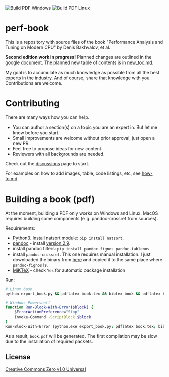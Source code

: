 ![Build PDF Windows](https://github.com/dendibakh/perf-book/actions/workflows/build_pdf.yml/badge.svg) ![Build PDF Linux](https://github.com/dendibakh/perf-book/actions/workflows/build_pdf_linux.yml/badge.svg)

# perf-book

This is a repository with source files of the book "Performance Analysis and Tuning on Modern CPU" by Denis Bakhvalov, et al.

**Second edition work in progress!** Planned changes are outlined in the google [document](https://docs.google.com/document/d/1tr2qRDe72VSBYypIANYjJLM_zCdPB6S9m4LmXsQb0vQ/edit?usp=sharing). The planned new table of contents is in [new_toc.md](new_toc.md).

My goal is to accumulate as much knowledge as possible from all the best experts in the industry. And of course, share that knowledge with you. Contributions are welcome.

# Contributing

There are many ways how you can help.
- You can author a section(s) on a topic you are an expert in. But let me know before you start.
- Small improvements are welcome without prior approval, just open a new PR.
- Feel free to propose ideas for new content.
- Reviewers with all backgrounds are needed.

Check out the [discussions](https://github.com/dendibakh/perf-book/discussions) page to start.

For examples on how to add images, table, code listings, etc, see [how-to.md](how-to.md).

# Building a book (pdf)

At the moment, building a PDF only works on Windows and Linux. MacOS requires building some components (e.g. pandoc-crossref from sources).

Requirements:

 * Python3. Install natsort module: `pip install natsort`.
 * [pandoc](https://pandoc.org/installing.html) - install [version 2.9](https://github.com/jgm/pandoc/releases/tag/2.9.2.1).
 * install pandoc filters: `pip install pandoc-fignos pandoc-tablenos`
 * install `pandoc-crossref`. This one requires manual installation. I just downloaded the binary from [here](https://github.com/lierdakil/pandoc-crossref/releases/tag/v0.3.6.4) and copied it to the same place where `pandoc-fignos` is.
 * [MiKTeX](https://miktex.org/download) - check `Yes` for automatic package installation

Run:
```bash
# Linux bash
python export_book.py && pdflatex book.tex && bibtex book && pdflatex book.tex && pdflatex book.tex

# Windows Powershell
function Run-Block-With-Error($block) {
    $ErrorActionPreference="Stop"
    Invoke-Command -ScriptBlock $block
}
Run-Block-With-Error {python.exe export_book.py; pdflatex book.tex; bibtex book; pdflatex book.tex; pdflatex book.tex}
```

As a result, `book.pdf` will be generated. The first compilation may be slow due to the installation of required packets.

## License

[Creative Commons Zero v1.0 Universal](LICENSE)
